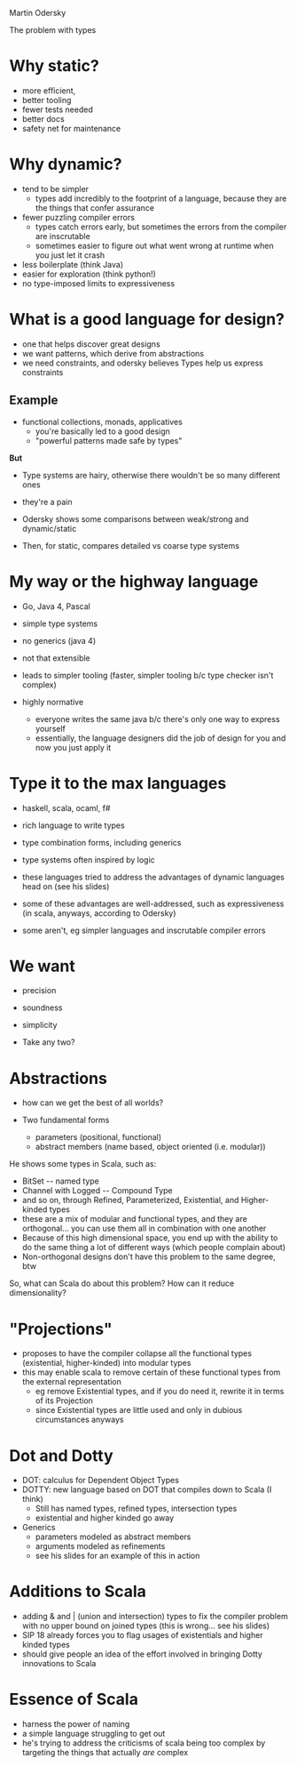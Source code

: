Martin Odersky

The problem with types


# Why static?

 - more efficient,
 - better tooling
 - fewer tests needed
 - better docs
 - safety net for maintenance

# Why dynamic?
 - tend to be simpler
   - types add incredibly to the footprint of a language, because they are the things that confer assurance
 - fewer puzzling compiler errors
   - types catch errors early, but sometimes the errors from the compiler are inscrutable
   - sometimes easier to figure out what went wrong at runtime when you just let it crash
 - less boilerplate (think Java)
 - easier for exploration (think python!)
 - no type-imposed limits to expressiveness


# What is a good language for design?

 - one that helps discover great designs
 - we want patterns, which derive from abstractions
 - we need constraints, and odersky believes Types help us express constraints

## Example

 - functional collections, monads, applicatives
   - you're basically led to a good design
   - "powerful patterns made safe by types"

**But**

- Type systems are hairy, otherwise there wouldn't be so many different ones
- they're a pain


- Odersky shows some comparisons between weak/strong and dynamic/static
- Then, for static, compares detailed vs coarse type systems

# My way or the highway language

 - Go, Java 4, Pascal
 - simple type systems
 - no generics (java 4)
 - not that extensible

 - leads to simpler tooling (faster, simpler tooling b/c type checker isn't complex)
 - highly normative
   - everyone writes the same java b/c there's only one way to express yourself
   - essentially, the language designers did the job of design for you and now you just apply it

# Type it to the max languages

 - haskell, scala, ocaml, f#
 - rich language to write types
 - type combination forms, including generics
 - type systems often inspired by logic

 - these languages tried to address the advantages of dynamic languages head on (see his slides)
 - some of these advantages are well-addressed, such as expressiveness (in scala, anyways, according to Odersky)
 - some aren't, eg simpler languages and inscrutable compiler errors



# We want

 - precision
 - soundness
 - simplicity

 - Take any two?

# Abstractions

 - how can we get the best of all worlds?

 - Two fundamental forms
   - parameters (positional, functional)
   - abstract members (name based, object oriented (i.e. modular))


 He shows some types in Scala, such as:

 - BitSet -- named type
 - Channel with Logged -- Compound Type
 - and so on, through Refined, Parameterized, Existential, and Higher-kinded types
 - these are a mix of modular and functional types, and they are orthogonal... you can use them all in combination with one another
 - Because of this high dimensional space, you end up with the ability to do the same thing a lot of different ways (which people complain about)
 - Non-orthogonal designs don't have this problem to the same degree, btw


So, what can Scala do about this problem? How can it reduce dimensionality?


# "Projections"

 - proposes to have the compiler collapse all the functional types (existential, higher-kinded) into modular types
 - this may enable scala to remove certain of these functional types from the external representation
   - eg remove Existential types, and if you do need it, rewrite it in terms of its Projection
   - since Existential types are little used and only in dubious circumstances anyways


# Dot and Dotty

 - DOT: calculus for Dependent Object Types
 - DOTTY: new language based on DOT that compiles down to Scala (I think)
   - Still has named types, refined types, intersection types
   - existential and higher kinded go away
 - Generics
   - parameters modeled as abstract members
   - arguments modeled as refinements
   - see his slides for an example of this in action


# Additions to Scala

 - adding & and | (union and intersection) types to fix the compiler problem with no upper bound on joined types (this is wrong... see his slides)
 - SIP 18 already forces you to flag usages of existentials and higher kinded types
 - should give people an idea of the effort involved in bringing Dotty innovations to Scala


# Essence of Scala

 - harness the power of naming
 - a simple language struggling to get out
 - he's trying to address the criticisms of scala being too complex by targeting the things that actually *are* complex
